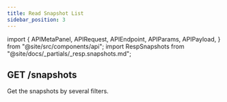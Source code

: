 ```yaml
---
title: Read Snapshot List
sidebar_position: 3
---
```


import {
  APIMetaPanel,
  APIRequest,
  APIEndpoint,
  APIParams,
  APIPayload,
} from "@site/src/components/api";
import RespSnapshots from "@site/docs/_partials/_resp.snapshots.md";

## GET /snapshots

Get the snapshots by several filters.

<APIEndpoint url="/snapshots/:snapshot_id" />

<APIMetaPanel scope="SNAPSHOTS:READ" scopeNote="" />

<APIParams
  p-limit="Pagination limit, maximamlly 500."
  p-limit-required={true}
  p-offset="Pagination start time, e.g. `2020-12-12T12:12:12.999999999Z`."
  p-offset-required={true}
  p-asset="Optional, get transfers by asset. "
  p-opponent="Optional, get transfers by opponent(user or bot). "
  p-destination="Optional, get transfers by destination."
  p-tag="Optional, reversed."
/>

<APIRequest
  title="Read Snapshots"
  url="/snapshots?limit=10&offset=2018-05-29T16:30:24.845515732%2B08:00"
/>

<RespSnapshots />
